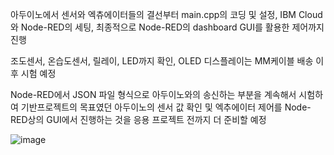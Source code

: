 아두이노에서 센서와 엑츄에이터들의 결선부터 main.cpp의 코딩 및 설정, IBM Cloud와 Node-RED의 세팅, 최종적으로 Node-RED의 dashboard GUI를 활용한 제어까지 진행

조도센서, 온습도센서, 릴레이, LED까지 확인, OLED 디스플레이는 MM케이블 배송 이후 시험 예정

Node-RED에서 JSON 파일 형식으로 아두이노와의 송신하는 부분을 계속해서 시험하여 기반프로젝트의 목표였던 아두이노의 센서 값 확인 및 엑추에이터 제어를 Node-RED상의 GUI에서 진행하는 것을 응용 프로젝트 전까지 더 준비할 예정

![image](https://user-images.githubusercontent.com/101468332/178643803-19056fa1-87ed-4fbe-b8ae-b8117a494b4d.png)
